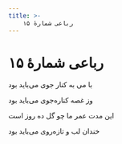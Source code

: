 ```yaml
---
title: >-
    رباعی شمارهٔ ۱۵
---
```

# رباعی شمارهٔ ۱۵

<div class="b" id="bn1"><div class="m1"><p>با می به کنار جوی می‌باید بود</p></div>
<div class="m2"><p>وز غصه کناره‌جوی می‌باید بود</p></div></div>
<div class="b" id="bn2"><div class="m1"><p>این مدت عمر ما چو گل ده روز است</p></div>
<div class="m2"><p>خندان لب و تازه‌روی می‌باید بود</p></div></div>